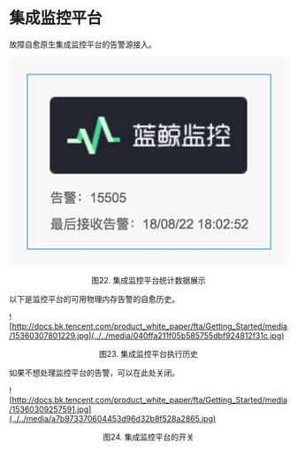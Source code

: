 # 集成监控平台

故障自愈原生集成监控平台的告警源接入。

![\-w254](../../media/144aa33af7cc62b1c0534231d2872b2e.jpg)
<center>图22. 集成监控平台统计数据展示</center>

以下是监控平台的可用物理内存告警的自愈历史。

![http://docs.bk.tencent.com/product_white_paper/fta/Getting_Started/media/15360307801229.jpg](../../media/040ffa211f05b585755dbf924812f31c.jpg)
<center>图23. 集成监控平台执行历史</center>

如果不想处理监控平台的告警，可以在此处关闭。

![http://docs.bk.tencent.com/product_white_paper/fta/Getting_Started/media/15360309257591.jpg](../../media/a7b973370604453d96d32b8f528a2865.jpg)
<center>图24. 集成监控平台的开关</center>
